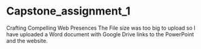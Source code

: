 # Capstone_assignment_1
Crafting Compelling Web Presences
The File size was too big to upload so I have uploaded a Word document with Google Drive links to the PowerPoint and the website.
